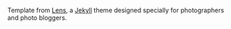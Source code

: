 Template from [Lens](https://github.com/ElasticDesigns/jekyll-lens/tree/master), 
a [Jekyll](https://jekyllrb.com/) theme designed specially for photographers and photo bloggers. 
